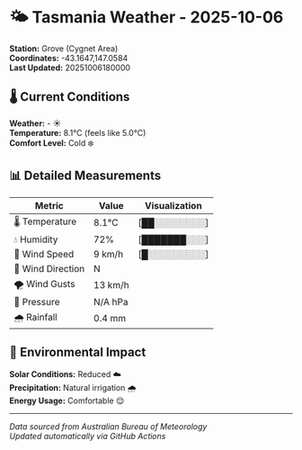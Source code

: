 # 🌤️ Tasmania Weather - 2025-10-06

**Station:** Grove (Cygnet Area)  
**Coordinates:** -43.1647,147.0584  
**Last Updated:** 20251006180000

## 🌡️ Current Conditions

**Weather:** - ☀️  
**Temperature:** 8.1°C (feels like 5.0°C)  
**Comfort Level:** Cold ❄️

## 📊 Detailed Measurements

| Metric | Value | Visualization |
|--------|-------|---------------|
| 🌡️ Temperature | 8.1°C | [██░░░░░░░░] |
| 💧 Humidity | 72% | [███████░░░] |
| 💨 Wind Speed | 9 km/h | [█░░░░░░░░░] |
| 🧭 Wind Direction | N | |
| 🌪️ Wind Gusts | 13 km/h | |
| 🔽 Pressure | N/A hPa | |
| 🌧️ Rainfall | 0.4 mm | |

## 🌱 Environmental Impact

**Solar Conditions:** Reduced ☁️  
**Precipitation:** Natural irrigation 🌧️  
**Energy Usage:** Comfortable 😌

---
*Data sourced from Australian Bureau of Meteorology*  
*Updated automatically via GitHub Actions*
